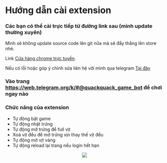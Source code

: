 # Hướng dẫn cài extension

### Các bạn có thể cài trực tiếp từ đường link sau (mình update thường xuyên)

Mình sẽ không update source code lên git nữa mà sẽ đẩy thẳng lên store nhé.

Link [Cửa hàng chrome trực tuyến](https://chromewebstore.google.com/detail/quackquack-auto/fbkdeiedadagebopgnppnogeejcnaped?hl=en-US).

Nếu có lỗi hoặc góp ý chỉnh sửa liên hệ với mình qua telegram [Tại đây](https://t.me/+9NWD5A7w2jk5YTI1)

### Vào trang https://web.telegram.org/k/#@quackquack_game_bot để chơi ngay nào

### Chức năng của extension

- Tự động bật game
- Tự động nhặt trứng
- Tự động mở trứng để full vịt
- Xoá vịt đểu để mở trứng xịn thay thế vịt đều
- Tự động mở vịt vàng
- Tự động reload lại trang nếu login hết hạn

<p align="center">
<img src="https://img001.prntscr.com/file/img001/dE8q3qoHSCOcSQH21bUe9Q.png">
</p>
